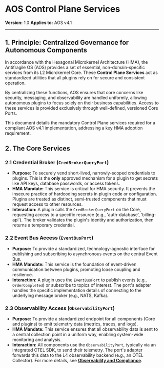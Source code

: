 # AOS Control Plane Services

**Version:** 1.0
**Applies to:** AOS v4.1

---

## 1. Principle: Centralized Governance for Autonomous Components

In accordance with the Hexagonal Microkernel Architecture (HMA), the Antifragile OS (AOS) provides a set of essential, non-domain-specific services from its L2 Microkernel Core. These **Control Plane Services** act as standardized utilities that all plugins rely on for secure and consistent operation.

By centralizing these functions, AOS ensures that core concerns like security, messaging, and observability are handled uniformly, allowing autonomous plugins to focus solely on their business capabilities. Access to these services is provided exclusively through well-defined, versioned Core Ports.

This document details the mandatory Control Plane services required for a compliant AOS v4.1 implementation, addressing a key HMA adoption requirement.

## 2. The Core Services

### 2.1 Credential Broker (`CredBrokerQueryPort`)

*   **Purpose:** To securely vend short-lived, narrowly-scoped credentials to plugins. This is the **only** approved mechanism for a plugin to get secrets like API keys, database passwords, or access tokens.
*   **HMA Mandate:** This service is critical for HMA security. It prevents the insecure practice of hardcoding secrets in plugin code or configuration. Plugins are treated as distinct, semi-trusted components that must request access to other resources.
*   **Interaction:** A plugin calls the `CredBrokerQueryPort` on the Core, requesting access to a specific resource (e.g., 'auth-database', 'billing-api'). The broker validates the plugin's identity and authorization, then returns a temporary credential.

### 2.2 Event Bus Access (`EventBusPort`)

*   **Purpose:** To provide a standardized, technology-agnostic interface for publishing and subscribing to asynchronous events on the central Event Bus.
*   **HMA Mandate:** This service is the foundation of event-driven communication between plugins, promoting loose coupling and resilience.
*   **Interaction:** A plugin uses the `EventBusPort` to publish events (e.g., `OrderCompleted`) or subscribe to topics of interest. The port's adapter handles the specific implementation details of connecting to the underlying message broker (e.g., NATS, Kafka).

### 2.3 Observability Access (`ObservabilityPort`)

*   **Purpose:** To provide a standardized endpoint for all components (Core and plugins) to emit telemetry data (metrics, traces, and logs).
*   **HMA Mandate:** This service ensures that all observability data is sent to a central collection point in a uniform way, enabling system-wide monitoring and analysis.
*   **Interaction:** All components use the `ObservabilityPort`, typically via an integrated OTEL SDK, to send their telemetry. The port's adapter forwards this data to the L4 observability backend (e.g., an OTEL Collector). For more details, see **[Observability and Compliance](./observability-and-compliance.md)**. 
